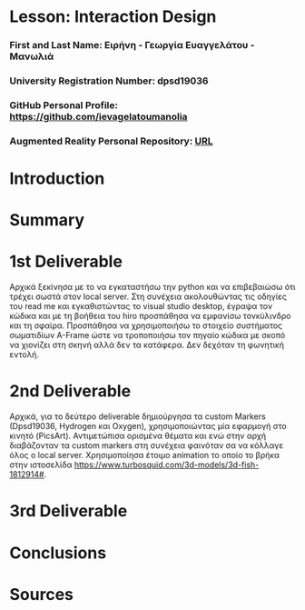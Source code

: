 # Lesson: Interaction Design

### First and Last Name: Ειρήνη - Γεωργία Ευαγγελάτου - Μανωλιά
### University Registration Number: dpsd19036
### GitHub Personal Profile: https://github.com/ievagelatoumanolia
### Augmented Reality Personal Repository: [URL](https://ievagelatoumanolia.github.io/Augmented-Reality/marker_based/index.html)

# Introduction

# Summary


# 1st Deliverable
Αρχικά ξεκίνησα με το να εγκαταστήσω την python και να επιβεβαιώσω ότι τρέχει σωστά στον local server. Στη συνέχεια ακολουθώντας τις οδηγίες του read me και εγκαθιστώντας το visual studio desktop, έγραψα τον κώδικα και με τη βοήθεια του hiro προσπάθησα να εμφανίσω τονκύλινδρο και τη σφαίρα. Προσπάθησα να χρησιμοποιήσω το στοιχείο συστήματος σωματιδίων Α-Frame ώστε να τροποποιήσω τον πηγαίο κώδικα με σκοπό να χιονίζει στη σκηνή αλλά δεν τα κατάφερα. Δεν δεχόταν τη φωνητική εντολή. 
# 2nd Deliverable
Αρχικά, για το δεύτερο deliverable δημιούργησα τα custom Markers (Dpsd19036, Hydrogen και Oxygen), χρησιμοποιώντας μία εφαρμογή στο κινητό (PicsArt). Αντιμετώπισα ορισμένα θέματα και ενώ στην αρχή διαβάζονταν τα custom markers στη συνέχεια φαινόταν σα να κόλλαγε όλος ο local server. Χρησιμοποίησα έτοιμο animation το οποίο το βρήκα στην ιστοσελίδα https://www.turbosquid.com/3d-models/3d-fish-1812914#. 

# 3rd Deliverable 


# Conclusions


# Sources
